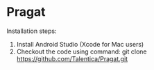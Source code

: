 # Pragat
Installation steps:
1. Install Android Studio (Xcode for Mac users)
2. Checkout the code using command: git clone https://github.com/Talentica/Pragat.git
